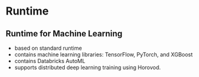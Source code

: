 # Runtime


## Runtime for Machine Learning
- based on standard runtime
- contains machine learning libraries: TensorFlow, PyTorch, and XGBoost
- contains Databricks AutoML
- supports distributed deep learning training using Horovod.
